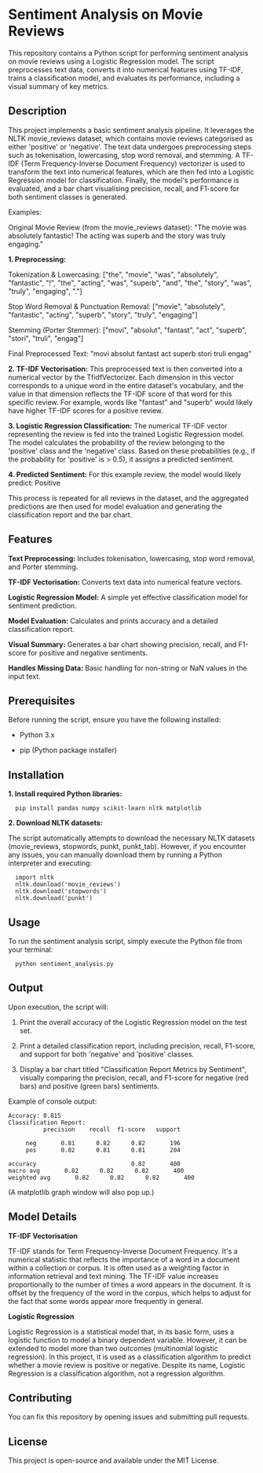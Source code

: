 Sentiment Analysis on Movie Reviews
===================================
This repository contains a Python script for performing sentiment analysis on movie reviews using a Logistic Regression model. The script preprocesses text data, converts it into numerical features using TF-IDF, trains a classification model, and evaluates its performance, including a visual summary of key metrics.

Description
-----------------
This project implements a basic sentiment analysis pipeline. It leverages the NLTK movie_reviews dataset, which contains movie reviews categorised as either 'positive' or 'negative'. The text data undergoes preprocessing steps such as tokenisation, lowercasing, stop word removal, and stemming. A TF-IDF (Term Frequency-Inverse Document Frequency) vectorizer is used to transform the text into numerical features, which are then fed into a Logistic Regression model for classification. Finally, the model's performance is evaluated, and a bar chart visualising precision, recall, and F1-score for both sentiment classes is generated.

Examples:

 Original Movie Review (from the movie_reviews dataset):
"The movie was absolutely fantastic! The acting was superb and the story was truly engaging."

**1. Preprocessing:**

Tokenization & Lowercasing: ["the", "movie", "was", "absolutely", "fantastic", "!", "the", "acting", "was", "superb", "and", "the", "story", "was", "truly", "engaging", "."]

Stop Word Removal & Punctuation Removal: ["movie", "absolutely", "fantastic", "acting", "superb", "story", "truly", "engaging"]

Stemming (Porter Stemmer): ["movi", "absolut", "fantast", "act", "superb", "stori", "truli", "engag"]

Final Preprocessed Text: "movi absolut fantast act superb stori truli engag"

**2. TF-IDF Vectorisation:**
This preprocessed text is then converted into a numerical vector by the TfidfVectorizer. Each dimension in this vector corresponds to a unique word in the entire dataset's vocabulary, and the value in that dimension reflects the TF-IDF score of that word for this specific review. For example, words like "fantast" and "superb" would likely have higher TF-IDF scores for a positive review.

**3. Logistic Regression Classification:**
The numerical TF-IDF vector representing the review is fed into the trained Logistic Regression model. The model calculates the probability of the review belonging to the 'positive' class and the 'negative' class. Based on these probabilities (e.g., if the probability for 'positive' is > 0.5), it assigns a predicted sentiment.

**4. Predicted Sentiment:**
For this example review, the model would likely predict: Positive

This process is repeated for all reviews in the dataset, and the aggregated predictions are then used for model evaluation and generating the classification report and the bar chart.

Features 
-----------------

**Text Preprocessing:** Includes tokenisation, lowercasing, stop word removal, and Porter stemming.

**TF-IDF Vectorisation:** Converts text data into numerical feature vectors.

**Logistic Regression Model:** A simple yet effective classification model for sentiment prediction.

**Model Evaluation:** Calculates and prints accuracy and a detailed classification report.

**Visual Summary:** Generates a bar chart showing precision, recall, and F1-score for positive and negative sentiments.

**Handles Missing Data:** Basic handling for non-string or NaN values in the input text.

Prerequisites
--------------
Before running the script, ensure you have the following installed:

  - Python 3.x

  - pip (Python package installer)

Installation
-------------
**1. Install required Python libraries:**
      
      pip install pandas numpy scikit-learn nltk matplotlib


**2. Download NLTK datasets:**

The script automatically attempts to download the necessary NLTK datasets (movie_reviews, stopwords, punkt, punkt_tab). However, if you encounter any issues, you can manually download them by running a Python interpreter and executing:

      import nltk
      nltk.download('movie_reviews')
      nltk.download('stopwords')
      nltk.download('punkt')


Usage
-----------
To run the sentiment analysis script, simply execute the Python file from your terminal:

      python sentiment_analysis.py


Output
---------
Upon execution, the script will:

  1. Print the overall accuracy of the Logistic Regression model on the test set.

  2. Print a detailed classification report, including precision, recall, F1-score, and support for both 'negative' and 'positive' classes.

  3. Display a bar chart titled "Classification Report Metrics by Sentiment", visually comparing the precision, recall, and F1-score for negative (red bars) and positive (green bars) sentiments.

Example of console output:

    Accuracy: 0.815
    Classification Report:
              precision    recall  f1-score   support

         neg       0.81      0.82      0.82       196
         pos       0.82      0.81      0.81       204

    accuracy                           0.82       400
    macro avg       0.82      0.82      0.82       400
    weighted avg       0.82      0.82      0.82       400


(A matplotlib graph window will also pop up.)

Model Details
---------------
**TF-IDF Vectorisation**

TF-IDF stands for Term Frequency-Inverse Document Frequency. It's a numerical statistic that reflects the importance of a word in a document within a collection or corpus. It is often used as a weighting factor in information retrieval and text mining. The TF-IDF value increases proportionally to the number of times a word appears in the document. It is offset by the frequency of the word in the corpus, which helps to adjust for the fact that some words appear more frequently in general.

**Logistic Regression**

Logistic Regression is a statistical model that, in its basic form, uses a logistic function to model a binary dependent variable. However, it can be extended to model more than two outcomes (multinomial logistic regression). In this project, it is used as a classification algorithm to predict whether a movie review is positive or negative. Despite its name, Logistic Regression is a classification algorithm, not a regression algorithm.

Contributing
---------------
You can fix this repository by opening issues and submitting pull requests.

License
---------------
This project is open-source and available under the MIT License.
